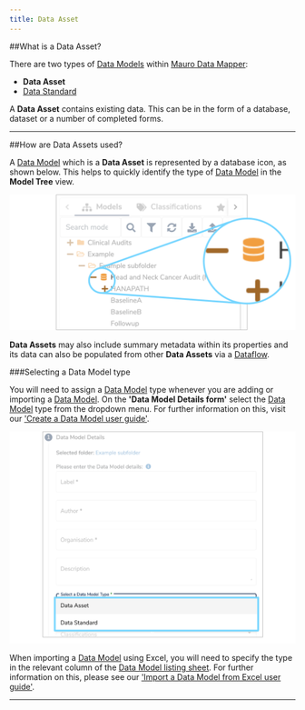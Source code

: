 ```yaml
---
title: Data Asset
---
```


##What is a Data Asset?

There are two types of [Data Models](../data-model/data-model.md) within [Mauro Data Mapper](https://modelcatalogue.cs.ox.ac.uk/mdm-ui/#/home):

* **Data Asset**
* [Data Standard](../data-standard/data-standard.md)

A **Data Asset** contains existing data. This can be in the form of a database, dataset or a number of completed forms. 

---
##How are Data Assets used?

A [Data Model](../data-model/data-model.md) which is a **Data Asset** is represented by a database icon, as shown below. This helps to quickly identify the type of [Data Model](../data-model/data-model.md) in the **Model Tree** view. 

![Screenshot of Data Asset icon](data-asset-icon.png)

**Data Assets** may also include summary metadata within its properties and its data can also be populated from other **Data Assets** via a [Dataflow](../dataflow/dataflow.md). 

###Selecting a Data Model type

You will need to assign a [Data Model](../data-model/data-model.md) type whenever you are adding or importing a [Data Model](../data-model/data-model.md). On the **'Data Model Details form'** select the [Data Model](../data-model/data-model.md) type from the dropdown menu. For further information on this, visit our ['Create a Data Model user guide'](../../user-guides/create-a-data-model/create-a-data-model.md). 

![Screenshot of Data Type section of Data Model details form](data-model-details-form-data-type.png)

When importing a [Data Model](../data-model/data-model.md) using Excel, you will need to specify the type in the relevant column of the [Data Model listing sheet](../../user-guides/import-data-model-from-excel/import-data-model-from-excel.md#listing-sheet). For further information on this, please see our ['Import a Data Model from Excel user guide'](../../user-guides/import-data-model-from-excel/import-data-model-from-excel.md). 

---

